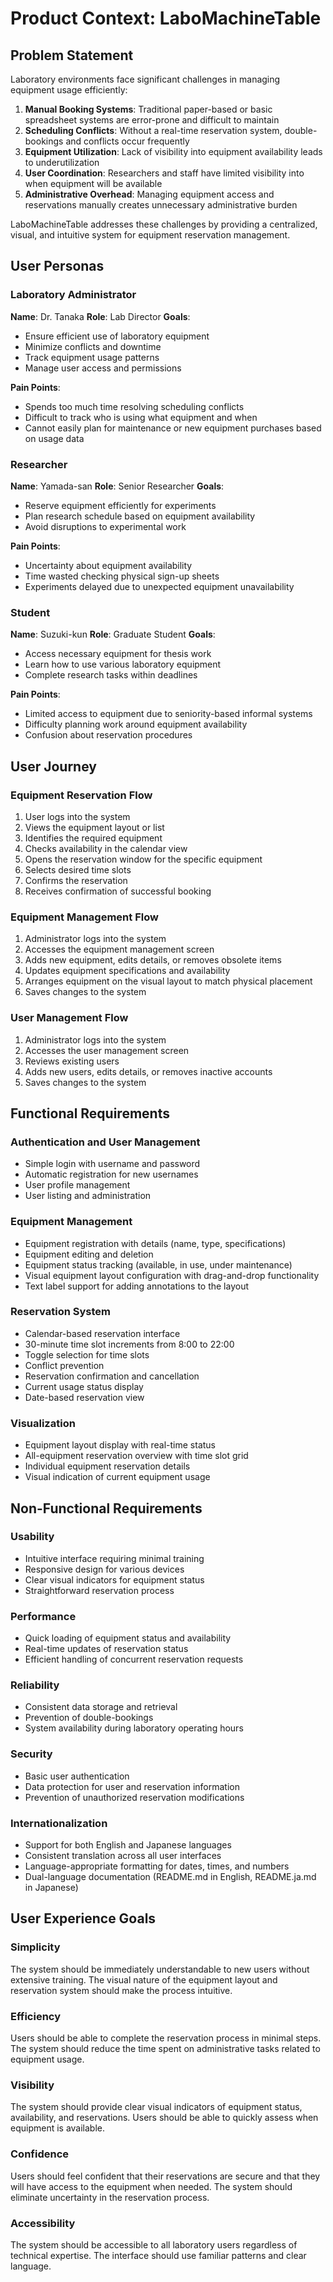 # Product Context: LaboMachineTable

## Problem Statement
Laboratory environments face significant challenges in managing equipment usage efficiently:

1. **Manual Booking Systems**: Traditional paper-based or basic spreadsheet systems are error-prone and difficult to maintain
2. **Scheduling Conflicts**: Without a real-time reservation system, double-bookings and conflicts occur frequently
3. **Equipment Utilization**: Lack of visibility into equipment availability leads to underutilization
4. **User Coordination**: Researchers and staff have limited visibility into when equipment will be available
5. **Administrative Overhead**: Managing equipment access and reservations manually creates unnecessary administrative burden

LaboMachineTable addresses these challenges by providing a centralized, visual, and intuitive system for equipment reservation management.

## User Personas

### Laboratory Administrator
**Name**: Dr. Tanaka
**Role**: Lab Director
**Goals**:
- Ensure efficient use of laboratory equipment
- Minimize conflicts and downtime
- Track equipment usage patterns
- Manage user access and permissions

**Pain Points**:
- Spends too much time resolving scheduling conflicts
- Difficult to track who is using what equipment and when
- Cannot easily plan for maintenance or new equipment purchases based on usage data

### Researcher
**Name**: Yamada-san
**Role**: Senior Researcher
**Goals**:
- Reserve equipment efficiently for experiments
- Plan research schedule based on equipment availability
- Avoid disruptions to experimental work

**Pain Points**:
- Uncertainty about equipment availability
- Time wasted checking physical sign-up sheets
- Experiments delayed due to unexpected equipment unavailability

### Student
**Name**: Suzuki-kun
**Role**: Graduate Student
**Goals**:
- Access necessary equipment for thesis work
- Learn how to use various laboratory equipment
- Complete research tasks within deadlines

**Pain Points**:
- Limited access to equipment due to seniority-based informal systems
- Difficulty planning work around equipment availability
- Confusion about reservation procedures

## User Journey

### Equipment Reservation Flow
1. User logs into the system
2. Views the equipment layout or list
3. Identifies the required equipment
4. Checks availability in the calendar view
5. Opens the reservation window for the specific equipment
6. Selects desired time slots
7. Confirms the reservation
8. Receives confirmation of successful booking

### Equipment Management Flow
1. Administrator logs into the system
2. Accesses the equipment management screen
3. Adds new equipment, edits details, or removes obsolete items
4. Updates equipment specifications and availability
5. Arranges equipment on the visual layout to match physical placement
6. Saves changes to the system

### User Management Flow
1. Administrator logs into the system
2. Accesses the user management screen
3. Reviews existing users
4. Adds new users, edits details, or removes inactive accounts
5. Saves changes to the system

## Functional Requirements

### Authentication and User Management
- Simple login with username and password
- Automatic registration for new usernames
- User profile management
- User listing and administration

### Equipment Management
- Equipment registration with details (name, type, specifications)
- Equipment editing and deletion
- Equipment status tracking (available, in use, under maintenance)
- Visual equipment layout configuration with drag-and-drop functionality
- Text label support for adding annotations to the layout

### Reservation System
- Calendar-based reservation interface
- 30-minute time slot increments from 8:00 to 22:00
- Toggle selection for time slots
- Conflict prevention
- Reservation confirmation and cancellation
- Current usage status display
- Date-based reservation view

### Visualization
- Equipment layout display with real-time status
- All-equipment reservation overview with time slot grid
- Individual equipment reservation details
- Visual indication of current equipment usage

## Non-Functional Requirements

### Usability
- Intuitive interface requiring minimal training
- Responsive design for various devices
- Clear visual indicators for equipment status
- Straightforward reservation process

### Performance
- Quick loading of equipment status and availability
- Real-time updates of reservation status
- Efficient handling of concurrent reservation requests

### Reliability
- Consistent data storage and retrieval
- Prevention of double-bookings
- System availability during laboratory operating hours

### Security
- Basic user authentication
- Data protection for user and reservation information
- Prevention of unauthorized reservation modifications

### Internationalization
- Support for both English and Japanese languages
- Consistent translation across all user interfaces
- Language-appropriate formatting for dates, times, and numbers
- Dual-language documentation (README.md in English, README.ja.md in Japanese)

## User Experience Goals

### Simplicity
The system should be immediately understandable to new users without extensive training. The visual nature of the equipment layout and reservation system should make the process intuitive.

### Efficiency
Users should be able to complete the reservation process in minimal steps. The system should reduce the time spent on administrative tasks related to equipment usage.

### Visibility
The system should provide clear visual indicators of equipment status, availability, and reservations. Users should be able to quickly assess when equipment is available.

### Confidence
Users should feel confident that their reservations are secure and that they will have access to the equipment when needed. The system should eliminate uncertainty in the reservation process.

### Accessibility
The system should be accessible to all laboratory users regardless of technical expertise. The interface should use familiar patterns and clear language.
